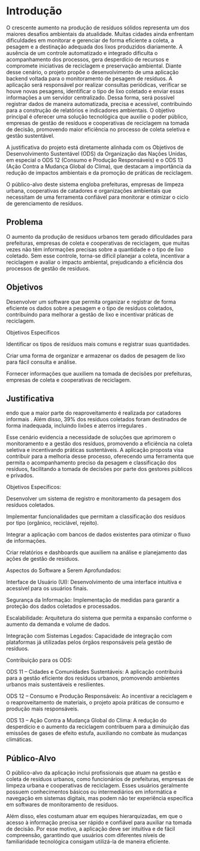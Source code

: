 # Introdução

O crescente aumento na produção de resíduos sólidos representa um dos maiores desafios ambientais da atualidade. Muitas cidades ainda enfrentam dificuldades em monitorar e gerenciar de forma eficiente a coleta, a pesagem e a destinação adequada dos lixos produzidos diariamente. A ausência de um controle automatizado e integrado dificulta o acompanhamento dos processos, gera desperdício de recursos e compromete iniciativas de reciclagem e preservação ambiental. Diante desse cenário, o projeto propõe o desenvolvimento de uma aplicação backend voltada para o monitoramento de pesagem de resíduos. A aplicação será responsável por realizar consultas periódicas, verificar se houve novas pesagens, identificar o tipo de lixo coletado e enviar essas informações a um servidor centralizado. Dessa forma, será possível registrar dados de maneira automatizada, precisa e acessível, contribuindo para a construção de relatórios e indicadores ambientais. O objetivo principal é oferecer uma solução tecnológica que auxilie o poder público, empresas de gestão de resíduos e cooperativas de reciclagem na tomada de decisão, promovendo maior eficiência no processo de coleta seletiva e gestão sustentável.

A justificativa do projeto está diretamente alinhada com os Objetivos de Desenvolvimento Sustentável (ODS) da Organização das Nações Unidas, em especial o ODS 12 (Consumo e Produção Responsáveis) e o ODS 13 (Ação Contra a Mudança Global do Clima), que destacam a importância da redução de impactos ambientais e da promoção de práticas de reciclagem.

O público-alvo deste sistema engloba prefeituras, empresas de limpeza urbana, cooperativas de catadores e organizações ambientais que necessitam de uma ferramenta confiável para monitorar e otimizar o ciclo de gerenciamento de resíduos.

## Problema
O aumento da produção de resíduos urbanos tem gerado dificuldades para prefeituras, empresas de coleta e cooperativas de reciclagem, que muitas vezes não têm informações precisas sobre a quantidade e o tipo de lixo coletado. Sem esse controle, torna-se difícil planejar a coleta, incentivar a reciclagem e avaliar o impacto ambiental, prejudicando a eficiência dos processos de gestão de resíduos.

## Objetivos

Desenvolver um software que permita organizar e registrar de forma eficiente os dados sobre a pesagem e o tipo de resíduos coletados, contribuindo para melhorar a gestão de lixo e incentivar práticas de reciclagem.

Objetivos Específicos

Identificar os tipos de resíduos mais comuns e registrar suas quantidades.

Criar uma forma de organizar e armazenar os dados de pesagem de lixo para fácil consulta e análise.

Fornecer informações que auxiliem na tomada de decisões por prefeituras, empresas de coleta e cooperativas de reciclagem.


## Justificativa

endo que a maior parte do reaproveitamento é realizada por catadores informais . Além disso, 39% dos resíduos coletados foram destinados de forma inadequada, incluindo lixões e aterros irregulares .

Esse cenário evidencia a necessidade de soluções que aprimorem o monitoramento e a gestão dos resíduos, promovendo a eficiência na coleta seletiva e incentivando práticas sustentáveis. A aplicação proposta visa contribuir para a melhoria desse processo, oferecendo uma ferramenta que permita o acompanhamento preciso da pesagem e classificação dos resíduos, facilitando a tomada de decisões por parte dos gestores públicos e privados.

Objetivos Específicos:

Desenvolver um sistema de registro e monitoramento da pesagem dos resíduos coletados.

Implementar funcionalidades que permitam a classificação dos resíduos por tipo (orgânico, reciclável, rejeito).

Integrar a aplicação com bancos de dados existentes para otimizar o fluxo de informações.

Criar relatórios e dashboards que auxiliem na análise e planejamento das ações de gestão de resíduos.

Aspectos do Software a Serem Aprofundados:

Interface de Usuário (UI): Desenvolvimento de uma interface intuitiva e acessível para os usuários finais.

Segurança da Informação: Implementação de medidas para garantir a proteção dos dados coletados e processados.

Escalabilidade: Arquitetura do sistema que permita a expansão conforme o aumento da demanda e volume de dados.

Integração com Sistemas Legados: Capacidade de integração com plataformas já utilizadas pelos órgãos responsáveis pela gestão de resíduos.

Contribuição para os ODS:

ODS 11 – Cidades e Comunidades Sustentáveis: A aplicação contribuirá para a gestão eficiente dos resíduos urbanos, promovendo ambientes urbanos mais sustentáveis e resilientes.

ODS 12 – Consumo e Produção Responsáveis: Ao incentivar a reciclagem e o reaproveitamento de materiais, o projeto apoia práticas de consumo e produção mais responsáveis.

ODS 13 – Ação Contra a Mudança Global do Clima: A redução do desperdício e o aumento da reciclagem contribuem para a diminuição das emissões de gases de efeito estufa, auxiliando no combate às mudanças climáticas.


## Público-Alvo

O público-alvo da aplicação inclui profissionais que atuam na gestão e coleta de resíduos urbanos, como funcionários de prefeituras, empresas de limpeza urbana e cooperativas de reciclagem. Esses usuários geralmente possuem conhecimentos básicos ou intermediários em informática e navegação em sistemas digitais, mas podem não ter experiência específica em softwares de monitoramento de resíduos.

Além disso, eles costumam atuar em equipes hierarquizadas, em que o acesso à informação precisa ser rápido e confiável para auxiliar na tomada de decisão. Por esse motivo, a aplicação deve ser intuitiva e de fácil compreensão, garantindo que usuários com diferentes níveis de familiaridade tecnológica consigam utilizá-la de maneira eficiente.

